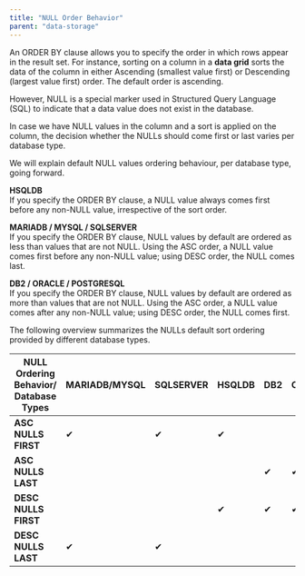 ```yaml
---
title: "NULL Order Behavior"
parent: "data-storage"
---
```


An ORDER BY clause allows you to specify the order in which rows appear in the result set. For instance, sorting on a column in a **data grid** sorts the data of the column in either Ascending (smallest value first) or Descending (largest value first) order. The default order is ascending.

However, NULL is a special marker used in Structured Query Language (SQL) to indicate that a data value does not exist in the database.

In case we have NULL values in the column and a sort is applied on the column, the decision whether the NULLs should come first or last varies per database type. 

We will explain default NULL values ordering behaviour, per database type, going forward.

**HSQLDB**<br />
If you specify the ORDER BY clause, a NULL value always comes first before any non-NULL value, irrespective of the sort order.

**MARIADB / MYSQL / SQLSERVER**<br />
If you specify the ORDER BY clause, NULL values by default are ordered as less than values that are not NULL. Using the ASC order, a NULL value comes first before any non-NULL value; using DESC order, the NULL comes last.

**DB2 / ORACLE / POSTGRESQL** <br />
If you specify the ORDER BY clause, NULL values by default are ordered as more than values that are not NULL. Using the ASC order, a NULL value comes after any non-NULL value; using DESC order, the NULL comes first.

The following overview summarizes the NULLs default sort ordering provided by different database types.

| NULL Ordering Behavior/ Database Types  | MARIADB/MYSQL | SQLSERVER | HSQLDB | DB2 | ORACLE | POSTGRESQL |
|------------------------|---|---|---|---|---|---|
| **ASC NULLS FIRST** | ✔ | ✔ |  ✔  |    |  |   |
| **ASC NULLS LAST**|  |   |   |  ✔ |  ✔ |  ✔|
| **DESC NULLS FIRST**|   |   | ✔ |  ✔| ✔  | ✔|
| **DESC NULLS LAST**| ✔ | ✔  |  |   |   |  |
